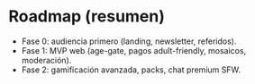 # Roadmap (resumen)
- Fase 0: audiencia primero (landing, newsletter, referidos).
- Fase 1: MVP web (age-gate, pagos adult-friendly, mosaicos, moderación).
- Fase 2: gamificación avanzada, packs, chat premium SFW.
